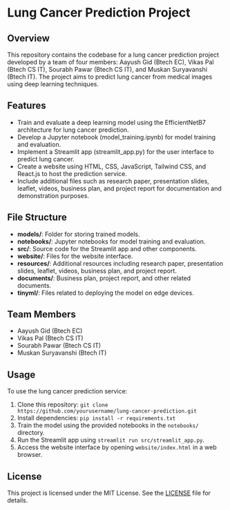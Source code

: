 # Lung Cancer Prediction Project

## Overview

This repository contains the codebase for a lung cancer prediction project developed by a team of four members: Aayush Gid (Btech EC), Vikas Pal (Btech CS IT), Sourabh Pawar (Btech CS IT), and Muskan Suryavanshi (Btech IT). The project aims to predict lung cancer from medical images using deep learning techniques.

## Features

- Train and evaluate a deep learning model using the EfficientNetB7 architecture for lung cancer prediction.
- Develop a Jupyter notebook (model_training.ipynb) for model training and evaluation.
- Implement a Streamlit app (streamlit_app.py) for the user interface to predict lung cancer.
- Create a website using HTML, CSS, JavaScript, Tailwind CSS, and React.js to host the prediction service.
- Include additional files such as research paper, presentation slides, leaflet, videos, business plan, and project report for documentation and demonstration purposes.

## File Structure

- **models/**: Folder for storing trained models.
- **notebooks/**: Jupyter notebooks for model training and evaluation.
- **src/**: Source code for the Streamlit app and other components.
- **website/**: Files for the website interface.
- **resources/**: Additional resources including research paper, presentation slides, leaflet, videos, business plan, and project report.
- **documents/**: Business plan, project report, and other related documents.
- **tinyml/**: Files related to deploying the model on edge devices.

## Team Members

- Aayush Gid (Btech EC)
- Vikas Pal (Btech CS IT)
- Sourabh Pawar (Btech CS IT)
- Muskan Suryavanshi (Btech IT)

## Usage

To use the lung cancer prediction service:

1. Clone this repository: `git clone https://github.com/yourusername/lung-cancer-prediction.git`
2. Install dependencies: `pip install -r requirements.txt`
3. Train the model using the provided notebooks in the `notebooks/` directory.
4. Run the Streamlit app using `streamlit run src/streamlit_app.py`.
5. Access the website interface by opening `website/index.html` in a web browser.

## License

This project is licensed under the MIT License. See the [LICENSE](LICENSE) file for details.

